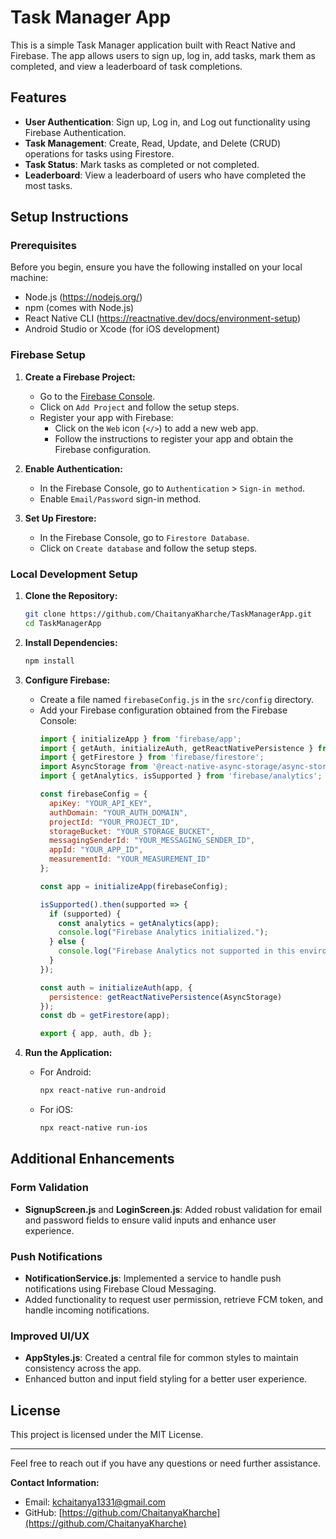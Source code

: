 
# Task Manager App

This is a simple Task Manager application built with React Native and Firebase. The app allows users to sign up, log in, add tasks, mark them as completed, and view a leaderboard of task completions.

## Features

- **User Authentication**: Sign up, Log in, and Log out functionality using Firebase Authentication.
- **Task Management**: Create, Read, Update, and Delete (CRUD) operations for tasks using Firestore.
- **Task Status**: Mark tasks as completed or not completed.
- **Leaderboard**: View a leaderboard of users who have completed the most tasks.

## Setup Instructions

### Prerequisites

Before you begin, ensure you have the following installed on your local machine:

- Node.js (https://nodejs.org/)
- npm (comes with Node.js)
- React Native CLI (https://reactnative.dev/docs/environment-setup)
- Android Studio or Xcode (for iOS development)

### Firebase Setup

1. **Create a Firebase Project:**
   - Go to the [Firebase Console](https://console.firebase.google.com/).
   - Click on `Add Project` and follow the setup steps.
   - Register your app with Firebase:
     - Click on the `Web` icon (`</>`) to add a new web app.
     - Follow the instructions to register your app and obtain the Firebase configuration.

2. **Enable Authentication:**
   - In the Firebase Console, go to `Authentication` > `Sign-in method`.
   - Enable `Email/Password` sign-in method.

3. **Set Up Firestore:**
   - In the Firebase Console, go to `Firestore Database`.
   - Click on `Create database` and follow the setup steps.

### Local Development Setup

1. **Clone the Repository:**
   ```bash
   git clone https://github.com/ChaitanyaKharche/TaskManagerApp.git
   cd TaskManagerApp
   ```

2. **Install Dependencies:**
   ```bash
   npm install
   ```

3. **Configure Firebase:**
   - Create a file named `firebaseConfig.js` in the `src/config` directory.
   - Add your Firebase configuration obtained from the Firebase Console:
     ```javascript
     import { initializeApp } from 'firebase/app';
     import { getAuth, initializeAuth, getReactNativePersistence } from 'firebase/auth';
     import { getFirestore } from 'firebase/firestore';
     import AsyncStorage from '@react-native-async-storage/async-storage';
     import { getAnalytics, isSupported } from 'firebase/analytics';

     const firebaseConfig = {
       apiKey: "YOUR_API_KEY",
       authDomain: "YOUR_AUTH_DOMAIN",
       projectId: "YOUR_PROJECT_ID",
       storageBucket: "YOUR_STORAGE_BUCKET",
       messagingSenderId: "YOUR_MESSAGING_SENDER_ID",
       appId: "YOUR_APP_ID",
       measurementId: "YOUR_MEASUREMENT_ID"
     };

     const app = initializeApp(firebaseConfig);

     isSupported().then(supported => {
       if (supported) {
         const analytics = getAnalytics(app);
         console.log("Firebase Analytics initialized.");
       } else {
         console.log("Firebase Analytics not supported in this environment.");
       }
     });

     const auth = initializeAuth(app, {
       persistence: getReactNativePersistence(AsyncStorage)
     });
     const db = getFirestore(app);

     export { app, auth, db };
     ```

4. **Run the Application:**
   - For Android:
     ```bash
     npx react-native run-android
     ```
   - For iOS:
     ```bash
     npx react-native run-ios
     ```

## Additional Enhancements

### Form Validation

- **SignupScreen.js** and **LoginScreen.js**: Added robust validation for email and password fields to ensure valid inputs and enhance user experience.

### Push Notifications

- **NotificationService.js**: Implemented a service to handle push notifications using Firebase Cloud Messaging.
- Added functionality to request user permission, retrieve FCM token, and handle incoming notifications.

### Improved UI/UX

- **AppStyles.js**: Created a central file for common styles to maintain consistency across the app.
- Enhanced button and input field styling for a better user experience.

## License

This project is licensed under the MIT License.

---
Feel free to reach out if you have any questions or need further assistance.

**Contact Information:**
- Email: [kchaitanya1331@gmail.com](mailto:kchaitanya1331@gmail.com)
- GitHub: [https://github.com/ChaitanyaKharche](https://github.com/ChaitanyaKharche)

